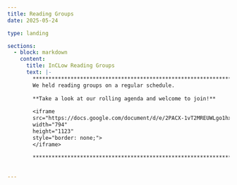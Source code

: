 ```yaml
---
title: Reading Groups
date: 2025-05-24

type: landing

sections:
  - block: markdown
    content:
      title: InCLow Reading Groups
      text: |-
        **********************************************************************************        
        We held reading groups on a regular schedule. 
        
        **Take a look at our rolling agenda and welcome to join!**
        
        <iframe 
        src="https://docs.google.com/document/d/e/2PACX-1vT2MREUWLgo1hxuo8DEYlyFa9ggTjOy7LzFzAs6wkd2VH_QpB2WGPQkClcGhiIMX0NCtG3RWlCtWt_F/pub?embedded=true" 
        width="794" 
        height="1123" 
        style="border: none;">
        </iframe>

        **********************************************************************************
        
 
---
```


